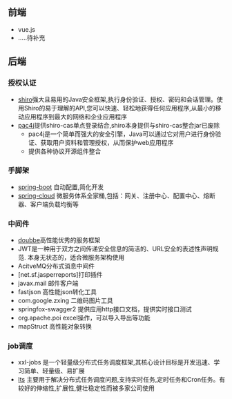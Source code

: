 ## 前端
* vue.js
* .....待补充

## 后端
### 授权认证
* [shiro](http://shiro.apache.org/)强大且易用的Java安全框架,执行身份验证、授权、密码和会话管理。使用Shiro的易于理解的API,您可以快速、轻松地获得任何应用程序,从最小的移动应用程序到最大的网络和企业应用程序
* [pac4j](https://github.com/pac4j/pac4j)提供shiro-cas单点登录结合,shiro本身提供与shiro-cas整合jar已废除
    * pac4j是一个简单而强大的安全引擎，Java可以通过它对用户进行身份验证、获取用户资料和管理授权，从而保护web应用程序
    * 提供各种协议开源组件整合

### 手脚架
* [spring-boot](https://spring.io/projects/spring-boot) 自动配置,简化开发
* [spring-cloud](https://springcloud.cc/) 微服务体系全家桶,包括：网关、注册中心、配置中心、熔断器、客户端负载均衡等


### 中间件
* [doubbe](https://github.com/apache/incubator-dubbo)高性能优秀的服务框架
* JWT是一种用于双方之间传递安全信息的简洁的、URL安全的表述性声明规范. 本身无状态的，适合微服务架构使用
* AcitveMQ分布式消息中间件
* [net.sf.jasperreports]打印插件
* javax.mail 邮件客户端
* fastjson 高性能json转化工具
* com.google.zxing 二维码图片工具
* springfox-swagger2 提供应用http接口文档，提供实时接口测试
* org.apache.poi excel操作，可以导入导出等功能
* mapStruct 高性能对象转换

### job调度
* xxl-jobs 是一个轻量级分布式任务调度框架,其核心设计目标是开发迅速、学习简单、轻量级、易扩展
* [lts](https://github.com/ltsopensource/light-task-scheduler) 主要用于解决分布式任务调度问题,支持实时任务,定时任务和Cron任务。有较好的伸缩性,扩展性,健壮稳定性而被多家公司使用

